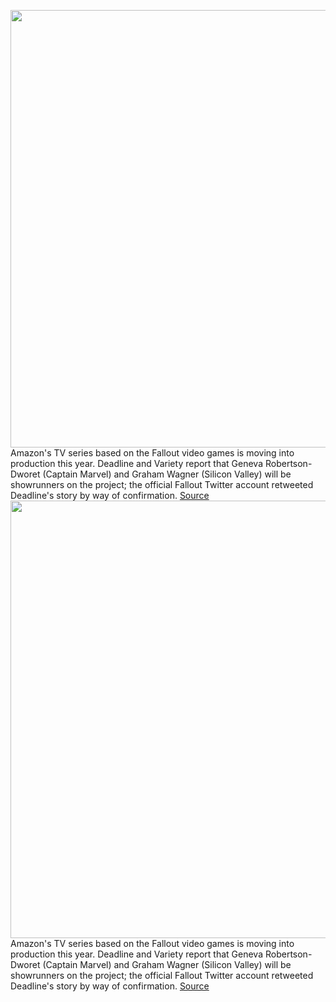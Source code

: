<img src='https://cdn.vox-cdn.com/thumbor/blM6GFQh-pUGNp_TQUPF_IYbcxo=/0x0:6285x4190/1200x800/filters:focal(2902x1458:3906x2462)/cdn.vox-cdn.com/uploads/chorus_image/image/70358123/971146158.0.jpg' width='700px' /><br/>
Amazon's TV series based on the Fallout video games is moving into production this year. Deadline and Variety report that Geneva Robertson-Dworet (Captain Marvel) and Graham Wagner (Silicon Valley) will be showrunners on the project; the official Fallout Twitter account retweeted Deadline's story by way of confirmation.
<a href='https://www.theverge.com/2022/1/7/22871637/amazon-fallout-tv-show-prime-video-series-production'> Source <a/><img src='https://cdn.vox-cdn.com/thumbor/blM6GFQh-pUGNp_TQUPF_IYbcxo=/0x0:6285x4190/1200x800/filters:focal(2902x1458:3906x2462)/cdn.vox-cdn.com/uploads/chorus_image/image/70358123/971146158.0.jpg' width='700px' /><br/>
Amazon's TV series based on the Fallout video games is moving into production this year. Deadline and Variety report that Geneva Robertson-Dworet (Captain Marvel) and Graham Wagner (Silicon Valley) will be showrunners on the project; the official Fallout Twitter account retweeted Deadline's story by way of confirmation.
<a href='https://www.theverge.com/2022/1/7/22871637/amazon-fallout-tv-show-prime-video-series-production'> Source <a/>